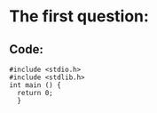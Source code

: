 # The first question:
## Code:
    #include <stdio.h>
    #include <stdlib.h>
    int main () {
      return 0;
      }

